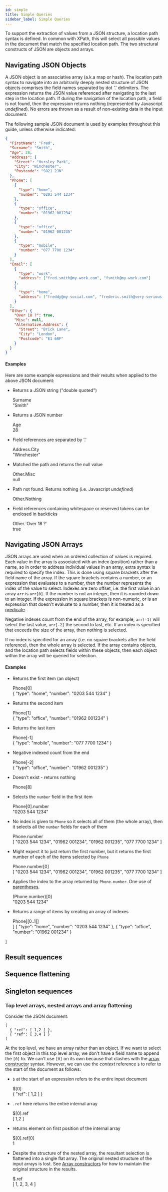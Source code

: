 ```yaml
---
id: simple
title: Simple Queries
sidebar_label: Simple Queries
---
```


To support the extraction of values from a JSON structure, a location path syntax is defined. In common with XPath, this will select all possible values in the document that match the specified location path.  The two structural constructs of JSON are objects and arrays.

## Navigating JSON Objects

A JSON object is an associative array (a.k.a map or hash). The location path syntax to navigate into an arbitrarily deeply nested structure of JSON objects comprises the field names separated by dot '.' delimiters. The expression returns the JSON value referenced after navigating to the last step in the location path.  If during the navigation of the location path, a field is not found, then the expression returns nothing (represented by Javascript _undefined_).  No errors are thrown as a result of non-existing data in the input document.

The following sample JSON document is used by examples throughout this guide, unless otherwise indicated:

```json
{
  "FirstName": "Fred",
  "Surname": "Smith",
  "Age": 28,
  "Address": {
    "Street": "Hursley Park",
    "City": "Winchester",
    "Postcode": "SO21 2JN"
  },
  "Phone": [
    {
      "type": "home",
      "number": "0203 544 1234"
    },
    {
      "type": "office",
      "number": "01962 001234"
    },
    {
      "type": "office",
      "number": "01962 001235"
    },
    {
      "type": "mobile",
      "number": "077 7700 1234"
    }
  ],
  "Email": [
    {
      "type": "work",
      "address": ["fred.smith@my-work.com", "fsmith@my-work.com"]
    },
    {
      "type": "home",
      "address": ["freddy@my-social.com", "frederic.smith@very-serious.com"]
    }
  ],
  "Other": {
    "Over 18 ?": true,
    "Misc": null,
    "Alternative.Address": {
      "Street": "Brick Lane",
      "City": "London",
      "Postcode": "E1 6RF"
    }
  }
}
```

#### Examples

Here are some example expressions and their results when applied to the above JSON document:

- Returns a JSON string ("double quoted")
  <div class="jsonata-ex">
    <div>Surname</div>
    <div>"Smith"</div>
  </div>

- Returns a JSON number
  <div class="jsonata-ex">
    <div>Age</div>
    <div>28</div>
  </div>

- Field references are separated by '.'
  <div class="jsonata-ex">
    <div>Address.City</div>
    <div>"Winchester"</div>
  </div>

- Matched the path and returns the null value
  <div class="jsonata-ex">
    <div>Other.Misc</div>
    <div>null</div>
  </div>

- Path not found.  Returns nothing (i.e. Javascript _undefined_)
  <div class="jsonata-ex">
    <div>Other.Nothing</div>
    <div></div>
  </div>

- Field references containing whitespace or reserved tokens can be enclosed in backticks
  <div class="jsonata-ex">
    <div>Other.`Over 18 ?`</div>
    <div>true</div>
  </div>


## Navigating JSON Arrays

JSON arrays are used when an ordered collection of values is required.  Each value in the array is associated with an index (position) rather than a name, so in order to address individual values in an array, extra syntax is required to specify the index.  This is done using square brackets after the field name of the array.  If the square brackets contains a number, or an expression that evaluates to a number, then the number represents the index of the value to select.  Indexes are zero offset, i.e. the first value in an array `arr` is `arr[0]`.  If the number is not an integer, then it is rounded _down_ to an integer.  If the expression in square brackets is non-numeric, or is an expression that doesn't evaluate to a number, then it is treated as a [predicate](complex.md#predicates).

Negative indexes count from the end of the array, for example, `arr[-1]` will select the last value, `arr[-2]` the second to last, etc. If an index is specified that exceeds the size of the array, then nothing is selected.

If no index is specified for an array (i.e. no square brackets after the field reference), then the whole array is selected. If the array contains objects, and the location path selects fields within these objects, then each object within the array will be queried for selection.

#### Examples

- Returns the first item (an object)
  <div class="jsonata-ex">
    <div>Phone[0]</div>
    <div>{ "type": "home", "number": "0203 544 1234" }</div>
  </div>

- Returns the second item
  <div class="jsonata-ex">
    <div>Phone[1]</div>
    <div>{ "type": "office", "number": "01962 001234" }</div>
  </div>

- Returns the last item
  <div class="jsonata-ex">
    <div>Phone[-1]</div>
    <div>{ "type": "mobile", "number": "077 7700 1234" }</div>
  </div>

- Negative indexed count from the end
  <div class="jsonata-ex">
    <div>Phone[-2]</div>
    <div>{ "type": "office", "number": "01962 001235" }</div>
  </div>

- Doesn't exist - returns nothing
  <div class="jsonata-ex">
    <div>Phone[8]</div>
    <div></div>
  </div>

- Selects the `number` field in the first item
  <div class="jsonata-ex">
    <div>Phone[0].number</div>
    <div>"0203 544 1234"</div>
  <div>

- No index is given to `Phone` so it selects all of them (the whole array), then it selects all the `number` fields for each of them
  <div class="jsonata-ex">
    <div>Phone.number</div>
    <div>[ "0203 544 1234", "01962 001234", "01962 001235", "077 7700 1234" ]</div>
  <div>

- Might expect it to just return the first number, but it returns the first number of each of the items selected by `Phone`
  <div class="jsonata-ex">
    <div>Phone.number[0]</div>
    <div>[ "0203 544 1234", "01962 001234", "01962 001235", "077 7700 1234" ]</div>
  </div>

- Applies the index to the array returned by `Phone.number`. One use of [parentheses](composition.md#parenthesized-expressions-and-blocks).
  <div class="jsonata-ex">
    <div>(Phone.number)[0]</div>
    <div>"0203 544 1234"</div>
  </div>

- Returns a range of items by creating an array of indexes
  <div class="jsonata-ex">
    <div>Phone[[0..1]]</div>
    <div>[
  { "type": "home", "number": "0203 544 1234" },
  { "type": "office", "number": "01962 001234" }
]</div>
  </div>


## Result sequences

## Sequence flattening

## Singleton sequences

### Top level arrays, nested arrays and array flattening

Consider the JSON document:

    [
      { "ref": [ 1,2 ] },
      { "ref": [ 3,4 ] }
    ]

At the top level, we have an array rather than an object.  If we want to select the first object in this top level array, we don't have a field name to append the `[0]` to.  We can't use `[0]` on its own because that clashes with the [array constructor](construction.md#array-constructors) syntax.  However, we can use the _context_ reference `$` to refer to the start of the document as follows:

- `$` at the start of an expression refers to the entire input document
  <div class="jsonata-ex">
    <div>$[0]</div>
    <div>{ "ref": [ 1,2 ] }</div>
  <div>

- `.ref` here returns the entire internal array
  <div class="jsonata-ex">
    <div>$[0].ref</div>
    <div>[ 1,2 ]</div>
  </div>

- returns element on first position of the internal array
  <div class="jsonata-ex">
    <div>$[0].ref[0]</div>
    <div>1</div>
  </div>

- Despite the structure of the nested array, the resultant selection is flattened into a single flat array.  The original nested structure of the input arrays is lost. See [Array constructors](construction.md#array-constructors) for how to maintain the original structure in the results.
  <div class="jsonata-ex">
    <div>$.ref</div>
    <div>[ 1, 2, 3, 4 ]</div>
  </div>

